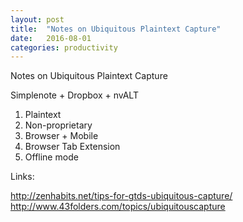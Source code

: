 ```yaml
---
layout: post
title:  "Notes on Ubiquitous Plaintext Capture"
date:   2016-08-01
categories: productivity
---
```


Notes on Ubiquitous Plaintext Capture 

Simplenote + Dropbox + nvALT

1. Plaintext
2. Non-proprietary
3. Browser + Mobile
4. Browser Tab Extension
5. Offline mode

Links:

http://zenhabits.net/tips-for-gtds-ubiquitous-capture/
http://www.43folders.com/topics/ubiquitouscapture
